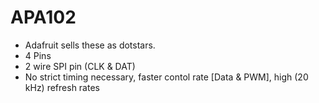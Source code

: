 # APA102

  * Adafruit sells these as dotstars.
  * 4 Pins
  * 2 wire SPI pin (CLK & DAT)
  * No strict timing necessary, faster contol rate [Data & PWM], high (20 kHz) refresh rates